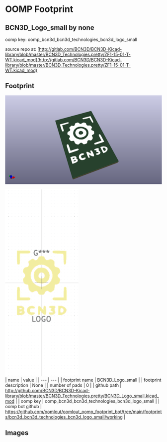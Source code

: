 # OOMP Footprint  
## BCN3D_Logo_small  by none  
  
oomp key: oomp_bcn3d_bcn3d_technologies_bcn3d_logo_small  
  
source repo at: [http://gitlab.com/BCN3D/BCN3D-Kicad-library/blob/master/BCN3D_Technologies.pretty/ZF1-15-01-T-WT.kicad_mod](http://gitlab.com/BCN3D/BCN3D-Kicad-library/blob/master/BCN3D_Technologies.pretty/ZF1-15-01-T-WT.kicad_mod)  
## Footprint  
  
[![working_kicad_pcb_3d.png](working_kicad_pcb_3d_600.png)](working_kicad_pcb_3d.png)  
  
[![working.png](working_600.png)](working.png)  
| name | value | 
| --- | --- | 
| footprint name | BCN3D_Logo_small | 
| footprint description | None | 
| number of pads | 0 | 
| github path | http://github.com/BCN3D/BCN3D-Kicad-library/blob/master/BCN3D_Technologies.pretty/BCN3D_Logo_small.kicad_mod | 
| oomp key | oomp_bcn3d_bcn3d_technologies_bcn3d_logo_small | 
| oomp bot github | https://github.com/oomlout/oomlout_oomp_footprint_bot/tree/main/footprints/bcn3d_bcn3d_technologies_bcn3d_logo_small/working | 
## Images  
